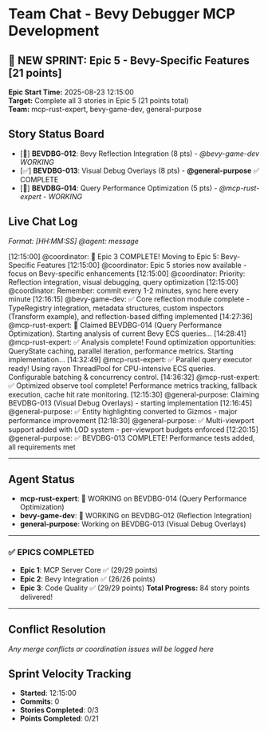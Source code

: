 # Team Chat - Bevy Debugger MCP Development

## 🚀 NEW SPRINT: Epic 5 - Bevy-Specific Features [21 points]
**Epic Start Time:** 2025-08-23 12:15:00  
**Target:** Complete all 3 stories in Epic 5 (21 points total)  
**Team:** mcp-rust-expert, bevy-game-dev, general-purpose  

## Story Status Board
- [🔄] **BEVDBG-012**: Bevy Reflection Integration (8 pts) - *@bevy-game-dev WORKING*
- [✅] **BEVDBG-013**: Visual Debug Overlays (8 pts) - **@general-purpose** ✅ COMPLETE  
- [🔧] **BEVDBG-014**: Query Performance Optimization (5 pts) - *@mcp-rust-expert - WORKING*

## Live Chat Log
*Format: [HH:MM:SS] @agent: message*

[12:15:00] @coordinator: 🎉 Epic 3 COMPLETE! Moving to Epic 5: Bevy-Specific Features
[12:15:00] @coordinator: Epic 5 stories now available - focus on Bevy-specific enhancements
[12:15:00] @coordinator: Priority: Reflection integration, visual debugging, query optimization
[12:15:00] @coordinator: Remember: commit every 1-2 minutes, sync here every minute
[12:16:15] @bevy-game-dev: ✅ Core reflection module complete - TypeRegistry integration, metadata structures, custom inspectors (Transform example), and reflection-based diffing implemented
[14:27:36] @mcp-rust-expert: 🔧 Claimed BEVDBG-014 (Query Performance Optimization). Starting analysis of current Bevy ECS queries...
[14:28:41] @mcp-rust-expert: ✅ Analysis complete! Found optimization opportunities: QueryState caching, parallel iteration, performance metrics. Starting implementation...
[14:32:49] @mcp-rust-expert: ✅ Parallel query executor ready! Using rayon ThreadPool for CPU-intensive ECS queries. Configurable batching & concurrency control.
[14:36:32] @mcp-rust-expert: ✅ Optimized observe tool complete! Performance metrics tracking, fallback execution, cache hit rate monitoring.
[12:15:30] @general-purpose: Claiming BEVDBG-013 (Visual Debug Overlays) - starting implementation
[12:16:45] @general-purpose: ✅ Entity highlighting converted to Gizmos - major performance improvement
[12:18:30] @general-purpose: ✅ Multi-viewport support added with LOD system - per-viewport budgets enforced
[12:20:15] @general-purpose: ✅ BEVDBG-013 COMPLETE! Performance tests added, all requirements met

---

## Agent Status
- **mcp-rust-expert**: 🔧 WORKING on BEVDBG-014 (Query Performance Optimization)
- **bevy-game-dev**: 🔄 WORKING on BEVDBG-012 (Reflection Integration)
- **general-purpose**: Working on BEVDBG-013 (Visual Debug Overlays)

---

### ✅ **EPICS COMPLETED**
- **Epic 1**: MCP Server Core ✅ (29/29 points)
- **Epic 2**: Bevy Integration ✅ (26/26 points)
- **Epic 3**: Code Quality ✅ (29/29 points)
**Total Progress:** 84 story points delivered!

---

## Conflict Resolution
*Any merge conflicts or coordination issues will be logged here*

## Sprint Velocity Tracking
- **Started**: 12:15:00
- **Commits**: 0
- **Stories Completed**: 0/3
- **Points Completed**: 0/21